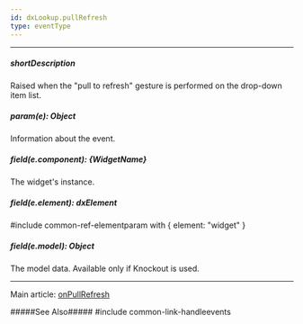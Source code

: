 ```yaml
---
id: dxLookup.pullRefresh
type: eventType
---
```

---
##### shortDescription
Raised when the "pull to refresh" gesture is performed on the drop-down item list.

##### param(e): Object
Information about the event.

##### field(e.component): {WidgetName}
The widget's instance.

##### field(e.element): dxElement
#include common-ref-elementparam with { element: "widget" }

##### field(e.model): Object
The model data. Available only if Knockout is used.

---
Main article: [onPullRefresh](/api-reference/10%20UI%20Widgets/dxLookup/1%20Configuration/onPullRefresh.md '/Documentation/ApiReference/UI_Widgets/dxLookup/Configuration/#onPullRefresh')

#####See Also#####
#include common-link-handleevents